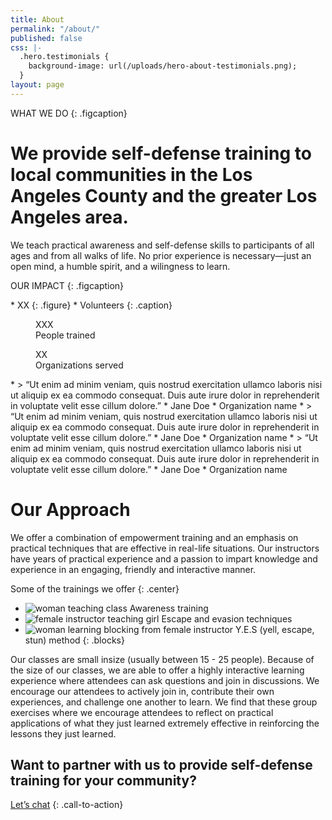 ```yaml
---
title: About
permalink: "/about/"
published: false
css: |-
  .hero.testimonials {
    background-image: url(/uploads/hero-about-testimonials.png);
  }
layout: page
---
```


WHAT WE DO
{: .figcaption}

# We provide self-defense training to local communities in the Los Angeles County and the greater Los Angeles area.

We teach practical awareness and self-defense skills to participants of all ages and from all walks of life. No prior experience is necessary—just an open mind, a humble spirit, and a wilingness to learn.

OUR IMPACT
{: .figcaption}

<section class="numbers">
* XX
{: .figure}
  * Volunteers
  {: .caption}
</figure>
<figure>
XXX
<figcaption>People trained</figcaption>
</figure>
<figure>
XX
<figcaption>Organizations served</figcaption>
</figure>
</section>

<section class="hero">
* > “Ut enim ad minim veniam, quis nostrud exercitation ullamco laboris nisi ut aliquip ex ea commodo consequat. Duis aute irure dolor in reprehenderit in voluptate velit esse cillum dolore.”
  * Jane Doe
  * Organization name
* > “Ut enim ad minim veniam, quis nostrud exercitation ullamco laboris nisi ut aliquip ex ea commodo consequat. Duis aute irure dolor in reprehenderit in voluptate velit esse cillum dolore.”
  * Jane Doe
  * Organization name
* > “Ut enim ad minim veniam, quis nostrud exercitation ullamco laboris nisi ut aliquip ex ea commodo consequat. Duis aute irure dolor in reprehenderit in voluptate velit esse cillum dolore.”
  * Jane Doe
  * Organization name
</section>

# Our Approach

We offer a combination of empowerment training and an emphasis on practical techniques that are effective in real-life situations. Our instructors have years of practical experience and a passion to impart knowledge and experience in an engaging, friendly and interactive manner.

Some of the trainings we offer
{: .center}

* ![woman teaching class](/uploads/classes-1.png)
  Awareness training
* ![female instructor teaching girl](/uploads/classes-2.png)
  Escape and evasion techniques
* ![woman learning blocking from female instructor](/uploads/classes-3.png)
  Y.E.S (yell, escape, stun) method
{: .blocks}

Our classes are small insize (usually between 15 - 25 people). Because of the size of our classes, we are able to offer a highly interactive learning experience where attendees can ask questions and join in discussions.  We encourage our attendees to  actively join in, contribute their own experiences, and challenge one another to learn. We find that these group exercises where we encourage attendees to reflect on practical applications of what they just learned extremely effective in reinforcing the lessons they just learned. 

## Want to partner with us to provide self-defense training for your community?

[Let’s chat](/contact)
{: .call-to-action}
